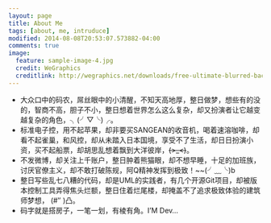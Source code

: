 ```yaml
---
layout: page
title: About Me
tags: [about, me, intruduce]
modified: 2014-08-08T20:53:07.573882-04:00
comments: true
image:
  feature: sample-image-4.jpg
  credit: WeGraphics
  creditlink: http://wegraphics.net/downloads/free-ultimate-blurred-background-pack/
---
```


* 大众口中的码农，屌丝眼中的小清醒，不知天高地厚，整日做梦，想些有的没的，智商不高，胆子不小，整日想着世界怎么这么复杂，却又扮演者让它越变越复杂的角色，╮(╯▽╰)╭。
* 标准电子控，用不起苹果，却非要买SANGEAN的收音机，喝着速溶咖啡，却看不起雀巢，和风控，却从未踏入日本国境，享受不了生活，却日日扮演小资，买不起船票，却胡思乱想着飘到大洋彼岸，~~(>_<)~~。
* 不发微博，却关注上千账户，整日肿着熊猫眼，却不想早睡，十足的加班族，讨厌官僚主义，却不敢打破陈规，阿Q精神发挥到极致！~~(╯﹏╰)b
* 整日写些乱七八糟的代码，却是UML的实践者，有几个开源Git项目，却被版本控制工具弄得焦头烂额，整日住着烂尾楼，却掩盖不了追求极致体验的建筑师梦想， (#‵′ )凸。
* 码字就是搭房子，一笔一划，有棱有角。I’M Dev… 